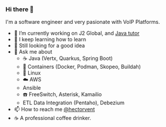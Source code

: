 ### Hi there 👋

I'm a software engineer and very pasionate with VoIP Platforms.   

- 🔭 I’m currently working on J2 Global, and  [Java tutor](https://www.wyzant.com/Tutors/hectorvent)
- 🌱 I keep learning how to learn
- 👯 Still looking for a good idea
- 💬 Ask me about 
  - :coffee: Java (Vertx, Quarkus, Spring Boot) 
  - :whale2: Containers (Docker, Podman, Skopeo, Buildah) 
  - :penguin: Linux
  - :cloud: AWS
  - Ansible
  - :phone: FreeSwitch, Asterisk, Kamailio
  - ETL Data Integration (Pentaho), Debezium
- :mailbox: How to reach me [@hectorvent](https://twitter.com/hectorvent)
- :coffee: A professional coffee drinker.
